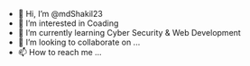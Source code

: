 - 👋 Hi, I’m @mdShakil23
- 👀 I’m interested in Coading
- 🌱 I’m currently learning Cyber Security & Web Development
- 💞️ I’m looking to collaborate on ...
- 📫 How to reach me ...

<!---
mdShakil23/mdShakil23 is a ✨ special ✨ repository because its `README.md` (this file) appears on your GitHub profile.
You can click the Preview link to take a look at your changes.
--->
